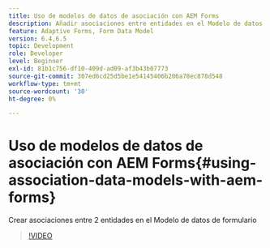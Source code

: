 ```yaml
---
title: Uso de modelos de datos de asociación con AEM Forms
description: Añadir asociaciones entre entidades en el Modelo de datos de formulario
feature: Adaptive Forms, Form Data Model
version: 6.4,6.5
topic: Development
role: Developer
level: Beginner
exl-id: 81b1c756-df10-409d-ad09-af3b43b07773
source-git-commit: 307ed6cd25d5be1e54145406b206a78ec878d548
workflow-type: tm+mt
source-wordcount: '30'
ht-degree: 0%

---
```


# Uso de modelos de datos de asociación con AEM Forms{#using-association-data-models-with-aem-forms}

Crear asociaciones entre 2 entidades en el Modelo de datos de formulario

>[!VIDEO](https://video.tv.adobe.com/v/17737/?quality=9&learn=on)
